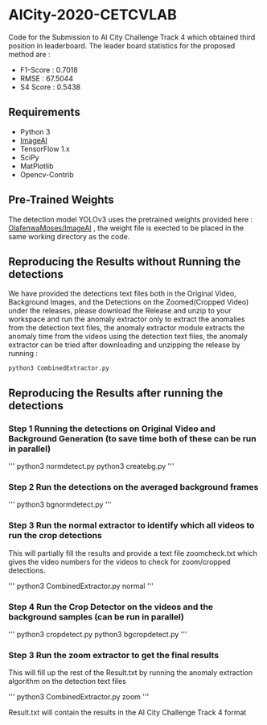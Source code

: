 # AICity-2020-CETCVLAB
Code for the Submission to AI City Challenge Track 4 which obtained third position in leaderboard.
The leader board statistics for the proposed method are :

* F1-Score : 0.7018
* RMSE : 67.5044
* S4 Score : 0.5438

## Requirements

* Python 3
* [ImageAI](https://github.com/OlafenwaMoses/ImageAI#installation)
* TensorFlow 1.x
* SciPy
* MatPlotlib
* Opencv-Contrib

## Pre-Trained Weights

The detection model YOLOv3 uses the pretrained weights provided here : [OlafenwaMoses/ImageAI](https://github.com/OlafenwaMoses/ImageAI/releases/download/1.0/yolo.h5) , the weight file is exected to be placed in the same working directory as the code.

## Reproducing the Results without Running the detections

We have provided the detections text files both in the Original Video, Background Images, and the Detections on the Zoomed(Cropped Video) under the releases, please download the Release and unzip to your workspace and run the anomaly extractor only to extract the anomalies from the detection text files, the anomaly extractor module extracts the anomaly time from the videos using the detection text files, the anomaly extractor can be tried after downloading and unzipping the release by running :

```
python3 CombinedExtractor.py
```

## Reproducing the Results after running the detections

### Step 1 Running the detections on Original Video and Background Generation (to save time both of these can be run in parallel)

'''
python3 normdetect.py
python3 createbg.py
'''

### Step 2 Run the detections on the averaged background frames

'''
python3 bgnormdetect.py
'''

### Step 3 Run the normal extractor to identify which all videos to run the crop detections

This will partially fill the results and provide a text file zoomcheck.txt which gives the video numbers for the videos to check for zoom/cropped detections.

'''
python3 CombinedExtractor.py normal
'''

### Step 4 Run the Crop Detector on the videos and the background samples (can be run in parallel)

'''
python3 cropdetect.py
python3 bgcropdetect.py
'''

### Step 3 Run the zoom extractor to get the final results

This will fill up the rest of the Result.txt by running the anomaly extraction algorithm on the detection text files

'''
python3 CombinedExtractor.py zoom
'''

Result.txt will contain the results in the AI City Challenge Track 4 format
